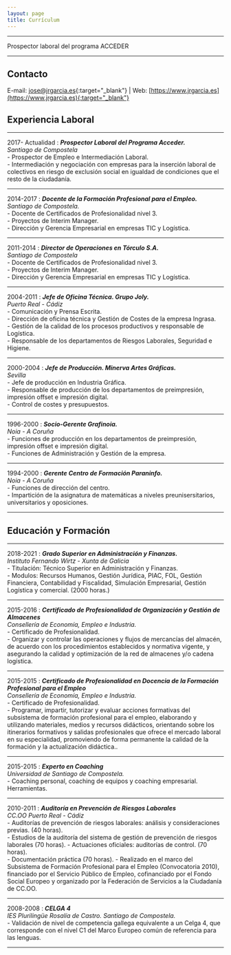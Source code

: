 ```yaml
---
layout: page
title: Currículum
---
```

----

Prospector laboral del programa ACCEDER

----

Contacto
---------
E-mail: [jose@jrgarcia.es](mailto:jose@jrgarcia.es){:target="_blank"} | Web: [https://www.jrgarcia.es](https://www.jrgarcia.es){:target="_blank"}  

Experiencia Laboral
---------
----

2017- Actualidad
:	***Prospector Laboral del Programa Acceder.***  
*Santiago de Compostela*  
	- Prospector de Empleo e Intermediación Laboral.  
    - Intermediación y negociación con empresas para la inserción laboral de colectivos en riesgo de exclusión social en igualdad de condiciones que el resto de la ciudadanía.   
	
----

2014-2017
:	***Docente de la Formación Profesional para el Empleo.***  
*Santiago de Compostela.*  
	- Docente de Certificados de Profesionalidad nivel 3.  
    - Proyectos de Interim Manager.  
    - Dirección y Gerencia Empresarial en empresas TIC y Logística.
     
----

2011-2014
:	***Director de Operaciones en Tórculo S.A.***  
*Santiago de Compostela*  
	- Docente de Certificados de Profesionalidad nivel 3.  
    - Proyectos de Interim Manager.  
    - Dirección y Gerencia Empresarial en empresas TIC y Logística.

----

2004-2011
:	***Jefe de Oficina Técnica. Grupo Joly.***  
*Puerto Real - Cádiz*  
	- Comunicación y Prensa Escrita.  
    - Dirección de oficina técnica y Gestión de Costes de la empresa Ingrasa.  
    - Gestión de la calidad de los procesos productivos y responsable de Logística.  
    - Responsable de los departamentos de Riesgos Laborales, Seguridad e Higiene.  


----

2000-2004
:	***Jefe de Producción. Minerva Artes Gráficas.***  
*Sevilla*  
	- Jefe de producción en Industria Gráfica.  
    - Responsable de producción de los departamentos de preimpresión, impresión offset e impresión digital.   
    - Control de costes y presupuestos.  


----

1996-2000
:	***Socio-Gerente Grafinoia.***  
*Noia - A Coruña*  
	- Funciones de producción en los departamentos de preimpresión, impresión offset e impresión digital.  
    - Funciones de Administración y Gestión de la empresa.      


----

1994-2000
:	***Gerente Centro de Formación Paraninfo.***  
*Noia - A Coruña*  
	- Funciones de dirección del centro.  
    - Impartición de la asignatura de matemáticas a niveles preunisersitarios, universitarios y oposiciones.      


----


Educación y Formación
---------
----

2018-2021 
:	***Grado Superior en Administración y Finanzas.***  
*Instituto Fernando Wirtz - Xunta de Galicia*  
	- Titulación: Técnico Superior en Administración y Finanzas.  
    - Modulos: Recursos Humanos, Gestión Jurídica, PIAC, FOL, Gestión Financiera, Contabilidad y Fiscalidad, Simulación Empresarial, Gestión Logística y comercial. (2000 horas.)   
	
----

2015-2016 
:	***Certificado de Profesionalidad de Organización y Gestión de Almacenes***  
*Consellería de Economía, Empleo e Industria.*  
	- Certificado de Profesionalidad.  
    - Organizar y controlar las operaciones y flujos de mercancías del almacén, de acuerdo con los procedimientos establecidos y normativa vigente, y asegurando la calidad y optimización de la red de almacenes y/o cadena logística.     
	
----

2015-2015 
:	***Certificado de Profesionalidad en Docencia de la Formación Profesional para el Empleo***  
*Consellería de Economía, Empleo e Industria.*  
	- Certificado de Profesionalidad.  
    - Programar, impartir, tutorizar y evaluar acciones formativas del subsistema de formación profesional para el empleo, elaborando y utilizando materiales, medios y recursos didácticos, orientando sobre los itinerarios formativos y salidas profesionales que ofrece el mercado laboral en su especialidad, promoviendo de forma permanente la calidad de la formación y la actualización didáctica..     
	
----

2015-2015 
:	***Experto en Coaching***  
*Universidad de Santiago de Compostela.*  
	- Coaching personal, coaching de equipos y coaching empresarial. Herramientas.  
        
	
----


2010-2011 
:	***Auditoría en Prevención de Riesgos Laborales***  
*CC.OO Puerto Real - Cádiz*  
	- Auditorías de prevención de riesgos laborales: análisis y consideraciones previas. (40 horas).  
    - Estudios de la auditoría del sistema de gestión de prevención de riesgos laborales (70 horas). 
    - Actuaciones oficiales: auditorías de control. (70 horas).  
    - Documentación práctica (70 horas). 
    - Realizado en el marco del Subsistema de Formación Profesional para el Empleo (Convocatoria 2010), financiado por el Servicio Público de Empleo, cofinanciado por el Fondo Social Europeo y organizado por la Federación de Servicios a la Ciudadanía de CC.OO. 
        
	
----

2008-2008 
:	***CELGA 4***  
*IES Plurilingüe Rosalía de Castro. Santiago de Compostela.*  
	- Validación de nivel de competencia gallega equivalente a un Celga 4, que corresponde con el nivel C1 del Marco Europeo común de referencia para las lenguas.  
        
	
----